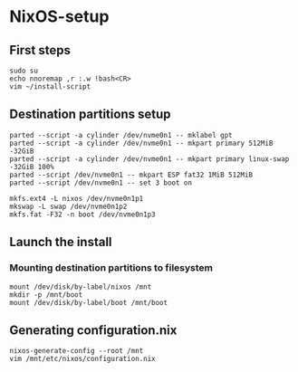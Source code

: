 # NixOS-setup

## First steps
```{bash}
sudo su
echo nnoremap ,r :.w !bash<CR>
vim ~/install-script
```

## Destination partitions setup

```{bash}
parted --script -a cylinder /dev/nvme0n1 -- mklabel gpt
parted --script -a cylinder /dev/nvme0n1 -- mkpart primary 512MiB -32GiB
parted --script -a cylinder /dev/nvme0n1 -- mkpart primary linux-swap -32GiB 100% 
parted --script /dev/nvme0n1 -- mkpart ESP fat32 1MiB 512MiB
parted --script /dev/nvme0n1 -- set 3 boot on

mkfs.ext4 -L nixos /dev/nvme0n1p1
mkswap -L swap /dev/nvme0n1p2
mkfs.fat -F32 -n boot /dev/nvme0n1p3
```

## Launch the install

### Mounting destination partitions to filesystem
```{bash}
mount /dev/disk/by-label/nixos /mnt
mkdir -p /mnt/boot
mount /dev/disk/by-label/boot /mnt/boot
```

## Generating configuration.nix
```{bash}
nixos-generate-config --root /mnt
vim /mnt/etc/nixos/configuration.nix
``` 

